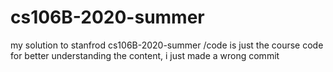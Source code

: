 # cs106B-2020-summer
my solution to stanfrod  cs106B-2020-summer
/code is just the course code for better understanding the content, i just made a wrong commit
